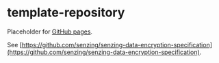 # template-repository

Placeholder for [GitHub pages](https://pages.github.com/).

See [https://github.com/senzing/senzing-data-encryption-specification](https://github.com/senzing/senzing-data-encryption-specification).

